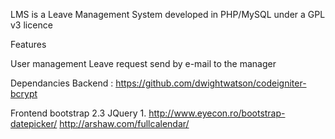LMS is a Leave Management System developed in PHP/MySQL under a GPL v3 licence

Features

User management
Leave request send by e-mail to the manager

Dependancies
Backend :
https://github.com/dwightwatson/codeigniter-bcrypt

Frontend
bootstrap 2.3
JQuery 1.
http://www.eyecon.ro/bootstrap-datepicker/
http://arshaw.com/fullcalendar/



